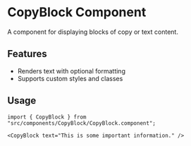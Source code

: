 # CopyBlock Component

A component for displaying blocks of copy or text content.

## Features
- Renders text with optional formatting
- Supports custom styles and classes

## Usage
```tsx
import { CopyBlock } from "src/components/CopyBlock/CopyBlock.component";

<CopyBlock text="This is some important information." />
``` 